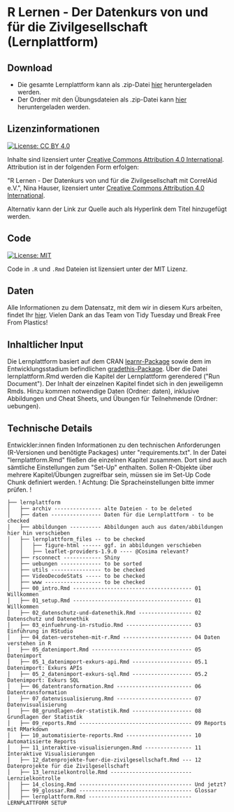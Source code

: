 # R Lernen - Der Datenkurs von und für die Zivilgesellschaft (Lernplattform)

## Download 

- Die gesamte Lernplattform kann als .zip-Datei [hier](https://github.com/CorrelAid/lernplattform/archive/main.zip) heruntergeladen werden. 
- Der Ordner mit den Übungsdateien als .zip-Datei kann [hier](https://minhaskamal.github.io/DownGit/#/home?url=https://github.com/CorrelAid/lernplattform/tree/main/uebungen) heruntergeladen werden.

## Lizenzinformationen

[![License: CC BY 4.0](https://img.shields.io/badge/License-CC%20BY%204.0-lightgrey.svg)](https://creativecommons.org/licenses/by/4.0/deed.de)

Inhalte sind lizensiert unter [Creative Commons Attribution 4.0 International](https://creativecommons.org/licenses/by/4.0/legalcode.de). Attribution ist in der folgenden Form erfolgen:

"R Lernen - Der Datenkurs von und für die Zivilgesellschaft mit CorrelAid e.V.", Nina Hauser, lizensiert unter [Creative Commons Attribution 4.0 International](https://creativecommons.org/licenses/by/4.0/legalcode.de).

Alternativ kann der Link zur Quelle auch als Hyperlink dem Titel hinzugefügt werden.

## Code
[![License: MIT](https://img.shields.io/badge/License-MIT-yellow.svg)](https://opensource.org/licenses/MIT)

Code in `.R` und `.Rmd` Dateien ist lizensiert unter der MIT Lizenz.

## Daten
Alle Informationen zu dem Datensatz, mit dem wir in diesem Kurs arbeiten, findet Ihr [hier](https://github.com/rfordatascience/tidytuesday/tree/master/data/2021/2021-01-26). Vielen Dank an das Team von Tidy Tuesday und Break Free From Plastics!

## Inhaltlicher Input
Die Lernplattform basiert auf dem CRAN [learnr-Package](https://cran.r-project.org/web/packages/learnr/learnr.pdf) sowie dem im Entwicklungsstadium befindlichen [gradethis-Package](https://github.com/rstudio/gradethis). Über die Datei lernplattform.Rmd werden die Kapitel der Lernplattform gerendered ("Run Document"). Der Inhalt der einzelnen Kapitel findet sich in den jeweiligemn Rmds. Hinzu kommen notwendige Daten (Ordner: daten), inklusive Abbildungen und Cheat Sheets, und Übungen für Teilnehmende (Ordner: uebungen). 

## Technische Details
Entwickler:innen finden Informationen zu den technischen Anforderungen (R-Versionen und benötigte Packages) unter "requirements.txt". In der Datei "lernplattform.Rmd" fließen die einzelnen Kapitel zusammen. Dort sind auch sämtliche Einstellungen zum "Set-Up" enthalten. Sollen R-Objekte über mehrere Kapitel/Übungen zugreifbar sein, müssen sie im Set-Up Code Chunk definiert werden.
! Achtung: Die Spracheinstellungen bitte immer prüfen. !

```
├── lernplattform
│   ├── archiv --------------- alte Dateien - to be deleted
│   ├── daten ---------------- Daten für die Lernplattform - to be checked
│   ├── abbildungen ---------- Abbildungen auch aus daten/abbildungen hier hin verschieben
│   ├── lernplattform_files -- to be checked
│   │   ├── figure-html ------ ggf. in abbildungen verschieben
│   │   ├── leaflet-providers-1.9.0 ---- @Cosima relevant?
│   ├── rsconnect ------------ Shiny
│   ├── uebungen ------------- to be sorted
│   ├── utils ---------------- to be checked
│   ├── VideoDecodeStats ----- to be checked
│   ├── www ------------------ to be checked
│   ├── 00_intro.Rmd -------------------------------------- 01 Willkommen
│   ├── 01_setup.Rmd -------------------------------------- 01 Willkommen
│   ├── 02_datenschutz-und-datenethik.Rmd ----------------- 02 Datenschutz und Datenethik
│   ├── 03_einfuehrung-in-rstudio.Rmd --------------------- 03 Einführung in RStudio
│   ├── 04_daten-verstehen-mit-r.Rmd ---------------------- 04 Daten verstehen in R
│   ├── 05_datenimport.Rmd -------------------------------- 05 Datenimport
│   ├── 05_1_datenimport-exkurs-api.Rmd ------------------- 05.1 Datenimport: Exkurs APIs
│   ├── 05_2_datenimport-exkurs-sql.Rmd ------------------- 05.2 Datenimport: Exkurs SQL
│   ├── 06_datentransformation.Rmd ------------------------ 06 Datentransformation
│   ├── 07_datenvisualisierung.Rmd ------------------------ 07 Datenvisualisierung
│   ├── 08_grundlagen-der-statistik.Rmd ------------------- 08 Grundlagen der Statistik
│   ├── 09_reports.Rmd ------------------------------------ 09 Reports mit RMarkdown
│   ├── 10_automatisierte-reports.Rmd --------------------- 10 Automatisierte Reports
│   ├── 11_interaktive-visualisierungen.Rmd --------------- 11 Interaktive Visualisierungen
│   ├── 12_datenprojekte-fuer-die-zivilgesellschaft.Rmd --- 12 Datenprojekte für die Zivilgesellschaft
│   ├── 13_lernzielkontrolle.Rmd -------------------------- Lernzielkontrolle
│   ├── 14_closing.Rmd ------------------------------------ Und jetzt?
│   ├── 99_glossar.Rmd ------------------------------------ Glossar
│   ├── lernplattform.Rmd --------------------------------- LERNPLATTFORM SETUP
```
